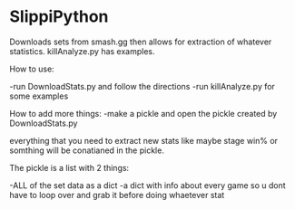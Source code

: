# SlippiPython
Downloads sets from smash.gg then allows for extraction of whatever statistics. killAnalyze.py has examples.

How to use:

-run DownloadStats.py and follow the directions
-run killAnalyze.py for some examples

How to add more things:
-make a pickle and open the pickle created by DownloadStats.py

everything that you need to extract new stats like maybe stage win% or somthing will be conatianed in the pickle.

The pickle is a list with 2 things:

-ALL of the set data as a dict
-a dict with info about every game so u dont have to loop over and grab it before doing whaetever stat
